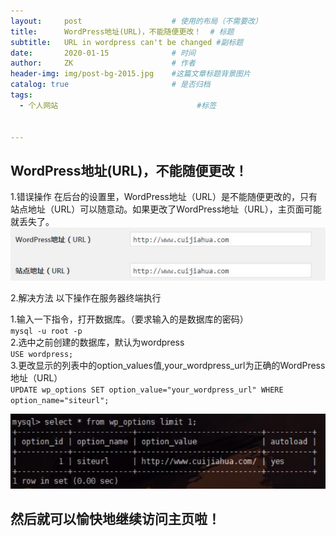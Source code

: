```yaml
---
layout:     post                    # 使用的布局（不需要改）
title:      WordPress地址(URL)，不能随便更改！  # 标题 
subtitle:   URL in wordpress can't be changed #副标题
date:       2020-01-15              # 时间
author:     ZK                      # 作者
header-img: img/post-bg-2015.jpg    #这篇文章标题背景图片
catalog: true                       # 是否归档
tags:
  - 个人网站                               #标签


---
```


## WordPress地址(URL)，不能随便更改！

1.错误操作
  在后台的设置里，WordPress地址（URL）是不能随便更改的，只有站点地址（URL）可以随意动。如果更改了WordPress地址（URL），主页面可能就丢失了。![URL删除-误操作](https://github.com/ZackZikaiXiao/ZackZikaiXiao.github.io/blob/master/img/in-post/post-personal--web/URL-Error.png)

2.解决方法
以下操作在服务器终端执行  

1.输入一下指令，打开数据库。（要求输入的是数据库的密码）  
` mysql -u root -p `		  
2.选中之前创建的数据库，默认为wordpress  
`USE wordpress;`  
3.更改显示的列表中的option_values值,your_wordpress_url为正确的WordPress地址（URL）  
`UPDATE wp_options SET option_value="your_wordpress_url" WHERE option_name="siteurl";`    

![URL删除-属性表](https://github.com/ZackZikaiXiao/ZackZikaiXiao.github.io/blob/master/img/in-post/post-personal--web/URL-AttriteTable.png)

## 然后就可以愉快地继续访问主页啦！





